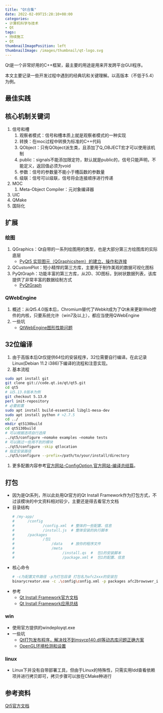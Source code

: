 ```yaml
---
title: "Qt合集"
date: 2022-02-09T15:28:10+08:00
categories:
- 计算机科学与技术
- Qt
tags:
- 持续施工
- Qt
thumbnailImagePosition: left
thumbnailImage: /images/thumbnail/qt-logo.svg
---
```

Qt是一个非常好用的C++框架，最主要的用途是用来开发跨平台GUI程序。
<!--more-->
本文主要记录一些开发过程中遇到的经典坑和关键理解。以高版本（不低于5.4）为例。
## 最佳实践
## 核心机制关键词
1. 信号和槽
    1. 观察者模式：信号和槽本质上就是观察者模式的一种实现
    1. 转换：在moc过程中转换为标准的C++代码
    1. QObject：只有QObject派生类，且添加了Q_OBJECT宏才可以使用该机制
    1. public：signals不能添加限定符，默认就是public的，信号只能声明，不能定义，返回值必须为void
    1. 参数：信号的参数量不能小于槽函数的参数量
    1. 级联：信号可以级联，信号将会连接顺序进行传递
1. MOC
    1. Meta-Object Compiler：元对象编译器
1. UIC
1. QMake
1. 国际化

## 扩展
### 绘图
1. QGraphics：Qt自带的一系列绘图用的类型，也是大部分第三方绘图库的实际底层
    - [PyQt5 实现图元（QGraphicsItem）的建立、操作和连接](https://blog.csdn.net/qq_25000387/article/details/106025439)
1. QCustomPlot：短小精悍的第三方库，主要用于制作美观的数据可视化图标
1. PyQtGraph：功能丰富的第三方库，从2D、3D图标，到树状数据列表，该库提供了非常丰富的数据绘制方式
    - [PyQtGraph](https://pyqtgraph.readthedocs.io/en/latest/)
### QWebEngine
1. 概述：从Qt5.4.0版本后，Chromium替代了Webkit成为了Qt未来更新Web控件的内核，只要系统允许（win7及以上），都应当使用QWebEngine
1. 一些坑
    - [QtWebEngine图形性能问题](https://cloud.tencent.com/developer/article/1995597)
## 32位编译
1. 由于高版本后Qt仅提供64位的安装程序，32位需要自行编译。在此记录Linux(Debian 11.2 i386)下编译的流程和注意实现。
1. 基本流程
```bash
sudo apt install git
git clone git://code.qt.io/qt/qt5.git
cd qt5
# 以5.13.0版本为例
git checkout 5.13.0
perl init-repository
# 必要前置
sudo apt install build-essential libgl1-mesa-dev
sudo apt install python # >2.7.5
cd ../
mkdir qt5130build
cd qt5130build
# 可以根据选项自行选择
../qt5/configure –nomake examples –nomake tests
# 可以跳过一些用不到的模块
../qt5/configure -skip qtlocation
# 指定安装路径
../qt5/configure --prefix=/path/to/your/install/directory
```
1. 更多配置内容参考[官方网站-ConfigOption](https://doc.qt.io/qt-5/configure-options.html),[官方网站-编译总结篇](https://wiki.qt.io/Building_Qt_5_from_Git#Getting_the_source_code)。

## 打包
- 因为是Qt系列，所以此处用Qt官方的Qt Install Framework作为打包方式，不过该模块的中文资料相对较少，主要还是得去看官方文档
- 目录结构
    ```bash
    # /my-app/
    #      /config
    #             /config.xml  # 整体的一些配置、信息
    #             /install.js  # 整体安装的执行脚本
    #      /packages
    #             /包1
    #                 /data    # 放你的程序文件
    #                 /meta
    #                      /install.qs  #  包1的安装脚本
    #                      /package.xml #  包1的配置、信息
    ```
- 核心命令
    ```bash
    # -c为配置文件路径 -p为打包目录 打包名为afc2xxx的安装包
    binarycreator.exe -c .\config\config.xml -p packages afc2browswer_install.exe -v
    ```
- 参考
    - [Qt Install Framework官方文档](https://doc.qt.io/qtinstallerframework/)
    - [Qt Install Framework应用总结](https://blog.csdn.net/youzai2017/article/details/124728929)
### win
- 使用官方提供的windeployqt.exe
- 一些坑
    - [Qt打包发布程序，解决找不到msvcp140.dll等动态库问题正确方案](https://blog.csdn.net/no_say_you_know/article/details/126360830)
    - [OpenGL环境检测和设置](https://blog.csdn.net/mvmmvm/article/details/122177404)
### linux
- Linux下并没有自带部署工具，但由于Linux的特殊性，只需实用ldd查看依赖项并进行拷贝即可，拷贝步骤可以放在CMake种进行

## 参考资料
[Qt5官方文档](https://doc.qt.io/qt-5/classes.html)